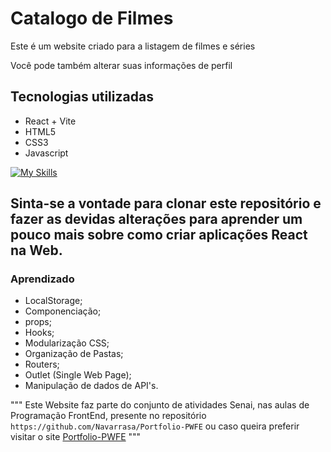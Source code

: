 # Catalogo de Filmes

Este é um website criado para a listagem de filmes e séries

Você pode também alterar suas informações de perfil

## Tecnologias utilizadas
- React + Vite
- HTML5
- CSS3
- Javascript

[![My Skills](https://skillicons.dev/icons?i=react,js,vite,html,css)](https://skillicons.dev)


## Sinta-se a vontade para clonar este repositório e fazer as devidas alterações para aprender um pouco mais sobre como criar aplicações React na Web.

### Aprendizado
- LocalStorage;
- Componenciação;
- props;
- Hooks;
- Modularização CSS;
- Organização de Pastas;
- Routers;
- Outlet (Single Web Page);
- Manipulação de dados de API's.

"""
Este Website faz parte do conjunto de atividades Senai, nas aulas de Programação FrontEnd, presente no repositório
`https://github.com/Navarrasa/Portfolio-PWFE`
ou caso queira preferir visitar o site
[Portfolio-PWFE](https://navarrasa.github.io/Portfolio-PWFE/)
"""
